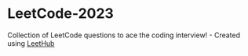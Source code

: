 # LeetCode-2023
Collection of LeetCode questions to ace the coding interview! - Created using [LeetHub](https://github.com/QasimWani/LeetHub)
